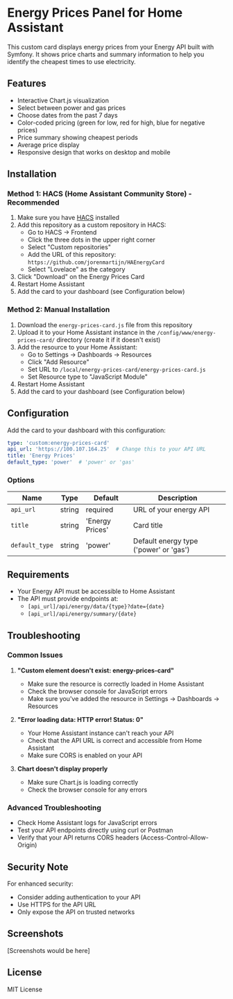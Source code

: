# Energy Prices Panel for Home Assistant

This custom card displays energy prices from your Energy API built with Symfony. It shows price charts and summary information to help you identify the cheapest times to use electricity.

## Features

- Interactive Chart.js visualization
- Select between power and gas prices
- Choose dates from the past 7 days
- Color-coded pricing (green for low, red for high, blue for negative prices)
- Price summary showing cheapest periods
- Average price display
- Responsive design that works on desktop and mobile

## Installation

### Method 1: HACS (Home Assistant Community Store) - Recommended

1. Make sure you have [HACS](https://hacs.xyz/) installed
2. Add this repository as a custom repository in HACS:
   - Go to HACS → Frontend
   - Click the three dots in the upper right corner
   - Select "Custom repositories"
   - Add the URL of this repository: `https://github.com/jorenmartijn/HAEnergyCard`
   - Select "Lovelace" as the category
3. Click "Download" on the Energy Prices Card
4. Restart Home Assistant
5. Add the card to your dashboard (see Configuration below)

### Method 2: Manual Installation

1. Download the `energy-prices-card.js` file from this repository
2. Upload it to your Home Assistant instance in the `/config/www/energy-prices-card/` directory (create it if it doesn't exist)
3. Add the resource to your Home Assistant:
   - Go to Settings → Dashboards → Resources
   - Click "Add Resource"
   - Set URL to `/local/energy-prices-card/energy-prices-card.js`
   - Set Resource type to "JavaScript Module"
4. Restart Home Assistant
5. Add the card to your dashboard (see Configuration below)

## Configuration

Add the card to your dashboard with this configuration:

```yaml
type: 'custom:energy-prices-card'
api_url: 'https://100.107.164.25'  # Change this to your API URL
title: 'Energy Prices'
default_type: 'power'  # 'power' or 'gas'
```

### Options

| Name | Type | Default | Description |
|------|------|---------|-------------|
| `api_url` | string | required | URL of your energy API |
| `title` | string | 'Energy Prices' | Card title |
| `default_type` | string | 'power' | Default energy type ('power' or 'gas') |

## Requirements

- Your Energy API must be accessible to Home Assistant
- The API must provide endpoints at:
  - `[api_url]/api/energy/data/{type}?date={date}`
  - `[api_url]/api/energy/summary/{date}`

## Troubleshooting

### Common Issues

1. **"Custom element doesn't exist: energy-prices-card"**
   - Make sure the resource is correctly loaded in Home Assistant
   - Check the browser console for JavaScript errors
   - Make sure you've added the resource in Settings → Dashboards → Resources

2. **"Error loading data: HTTP error! Status: 0"**
   - Your Home Assistant instance can't reach your API
   - Check that the API URL is correct and accessible from Home Assistant
   - Make sure CORS is enabled on your API

3. **Chart doesn't display properly**
   - Make sure Chart.js is loading correctly
   - Check the browser console for any errors

### Advanced Troubleshooting

- Check Home Assistant logs for JavaScript errors
- Test your API endpoints directly using curl or Postman
- Verify that your API returns CORS headers (Access-Control-Allow-Origin)

## Security Note

For enhanced security:
- Consider adding authentication to your API
- Use HTTPS for the API URL
- Only expose the API on trusted networks

## Screenshots

[Screenshots would be here]

## License

MIT License
